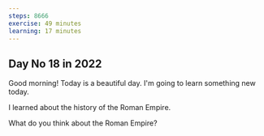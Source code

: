 ```yaml
---
steps: 8666
exercise: 49 minutes
learning: 17 minutes
---
```

## Day No 18 in 2022
Good morning! Today is a beautiful day.
I'm going to learn something new today.

I learned about the history of the Roman Empire.

What do you think about the Roman Empire?
